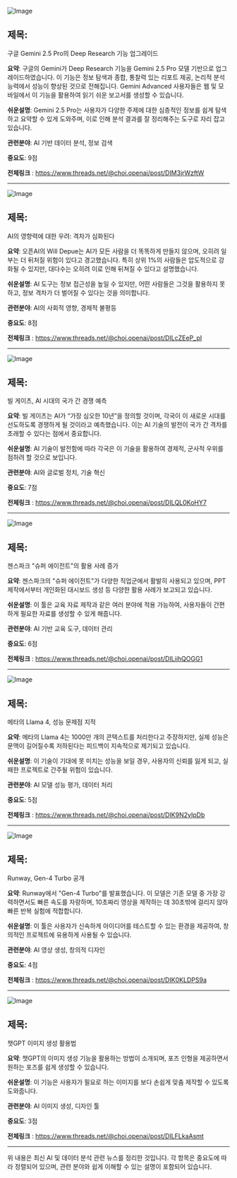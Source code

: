 ![Image](https://scontent-iad3-1.cdninstagram.com/v/t51.71878-15/488563870_1755669988662974_6070851928546646229_n.jpg?stp=dst-jpg_e35_tt6&_nc_cat=105&ccb=1-7&_nc_sid=18de74&_nc_ohc=mDkaU0VqyDkQ7kNvwEzzzxh&_nc_oc=AdnzIE_vtrrta3tEan6VzaXrSiHXM8ZQo_6VHeTF-ps0NXP8EKhGftjnjXwvngMwIKo&_nc_zt=23&_nc_ht=scontent-iad3-2.cdninstagram.com&edm=ACx9VUEEAAAA&_nc_gid=h8ms4yvdYHz_4OJkOTL56w&oh=00_AfFlW690FfKbgc-l2ad07oUWIPByBKW1sK5UEkhpfU9rgQ&oe=67FB59D7)

## 제목:
구글 Gemini 2.5 Pro의 Deep Research 기능 업그레이드

**요약**:
구글의 Gemini가 Deep Research 기능을 Gemini 2.5 Pro 모델 기반으로 업그레이드하였습니다. 이 기능은 정보 탐색과 종합, 통찰력 있는 리포트 제공, 논리적 분석 능력에서 성능이 향상된 것으로 전해집니다. Gemini Advanced 사용자들은 웹 및 모바일에서 이 기능을 활용하여 읽기 쉬운 보고서를 생성할 수 있습니다.

**쉬운설명**:
Gemini 2.5 Pro는 사용자가 다양한 주제에 대한 심층적인 정보를 쉽게 탐색하고 요약할 수 있게 도와주며, 이로 인해 분석 결과를 잘 정리해주는 도구로 자리 잡고 있습니다.

**관련분야**:
AI 기반 데이터 분석, 정보 검색

**중요도**: 9점

**전체링크** :  https://www.threads.net/@choi.openai/post/DIM3jrWzftW

---

![Image](https://scontent-iad3-1.cdninstagram.com/v/t51.71878-15/488682650_1366285787835870_5584181536744299400_n.jpg?stp=dst-jpg_e35_tt6&_nc_cat=107&ccb=1-7&_nc_sid=18de74&_nc_ohc=MBaEkEaZL_MQ7kNvwFgdLzg&_nc_oc=AdkQyt014TLbvlzVPtBuqeg1Mh-yT0Mfsk3YonCZ0bDerxlXyfVJKPyiZ9LgpW25tzU&_nc_zt=23&_nc_ht=scontent-iad3-1.cdninstagram.com&edm=ACx9VUEEAAAA&_nc_gid=h8ms4yvdYHz_4OJkOTL56w&oh=00_AfEsGicNlViIzmRDM5Qh1WaXk-jZuOTcEUcSGBl9fz7AIA&oe=67FB7D62)

## 제목:
AI의 영향력에 대한 우려: 격차가 심화된다

**요약**:
오픈AI의 Will Depue는 AI가 모든 사람을 더 똑똑하게 만들지 않으며, 오히려 일부는 더 뒤처질 위험이 있다고 경고했습니다. 특히 상위 1%의 사람들은 압도적으로 강화될 수 있지만, 대다수는 오히려 이로 인해 뒤쳐질 수 있다고 설명했습니다.

**쉬운설명**:
AI 도구는 정보 접근성을 높일 수 있지만, 어떤 사람들은 그것을 활용하지 못하고, 정보 격차가 더 벌어질 수 있다는 것을 의미합니다.

**관련분야**:
AI의 사회적 영향, 경제적 불평등

**중요도**: 8점

**전체링크** :  https://www.threads.net/@choi.openai/post/DILcZEeP_pI

---

![Image](https://scontent-iad3-2.cdninstagram.com/v/t51.71878-15/492634598_1594254718317764_8733454733748473654_n.jpg?stp=dst-jpg_e35_tt6&_nc_cat=107&ccb=1-7&_nc_sid=18de74&_nc_ohc=I88eLAvlx9wQ7kNvwI7RO1dSkcIywNYZXDgfuHWKbI0YtYI9lByzYBjweV4Tc79SR9g&_nc_zt=23&_nc_ht=scontent-iad3-2.cdninstagram.com&edm=ACx9VUEEAAAA&_nc_gid=h8ms4yvdYHz_4OJkOTL56w&oh=00_AfEcibP3FTRiqvGZ5C-U-IYIliUmHRLUdKRxQGF4fJv8g&oe=67FB6D21)

## 제목:
빌 게이츠, AI 시대의 국가 간 경쟁 예측

**요약**:
빌 게이츠는 AI가 “가장 심오한 10년”을 정의할 것이며, 각국이 이 새로운 시대를 선도하도록 경쟁하게 될 것이라고 예측했습니다. 이는 AI 기술의 발전이 국가 간 격차를 초래할 수 있다는 점에서 중요합니다.

**쉬운설명**:
AI 기술이 발전함에 따라 각국은 이 기술을 활용하여 경제적, 군사적 우위를 점하려 할 것으로 보입니다.

**관련분야**:
AI와 글로벌 정치, 기술 혁신

**중요도**: 7점

**전체링크** :  https://www.threads.net/@choi.openai/post/DILQL0KoHY7

---

![Image](https://scontent-iad3-1.cdninstagram.com/v/t51.71878-15/488563870_1567826201949170_7074724209870452483_n.jpg?stp=dst-jpg_e35_tt6&_nc_cat=100&ccb=1-7&_nc_sid=18de74&_nc_ohc=sfliPlM8n_MQ7kNvwY0pOfw8GBJAvq_p7-9_oBll7IWVL7dAMrl7P4F1m0F8NBUVHZ4&a_fr=1&_nc_conditions=1&no_cache=1&_nc_zt=23&_nc_ht=scontent-iad3-1.cdninstagram.com&edm=ACx9VUEEAAAA&_nc_gid=h8ms4yvdYHz_4OJkOTL56w&oh=00_AfFolSH4mPPpaoI7AO8Py2qQkw_aKoTZspdwnEPZG0LAQ&oe=67FB7409)

## 제목:
젠스파크 "슈퍼 에이전트"의 활용 사례 증가

**요약**:
젠스파크의 "슈퍼 에이전트"가 다양한 직업군에서 활발히 사용되고 있으며, PPT 제작에서부터 개인화된 대시보드 생성 등 다양한 활용 사례가 보고되고 있습니다.

**쉬운설명**:
이 툴은 교육 자료 제작과 같은 여러 분야에 적용 가능하여, 사용자들이 간편하게 필요한 자료를 생성할 수 있게 해줍니다.

**관련분야**:
AI 기반 교육 도구, 데이터 관리

**중요도**: 6점

**전체링크** :  https://www.threads.net/@choi.openai/post/DILiihQOGG1

---

![Image](https://scontent-iad3-1.cdninstagram.com/v/t51.71878-15/488536784_2062455615371344_2546257696403732372_n.jpg?stp=dst-jpg_e35_tt6&_nc_cat=100&ccb=1-7&_nc_sid=18de74&_nc_ohc=3v1u_fahB7sQ7kNvwPXnNjIU-9wacxo7Y6M-ytR27B-XpCXqmhh7E9uDLQvxaEoWw0w&_nc_zt=23&_nc_ht=scontent-iad3-1.cdninstagram.com&edm=ACx9VUEEAAAA&_nc_gid=h8ms4yvdYHz_4OJkOTL56w&oh=00_AfF4cFqYmGH5yNOU5leFlcTqfH13faWzJPcZKstgBpifg&oe=67FB747B)

## 제목:
메타의 Llama 4, 성능 문제점 지적

**요약**:
메타의 Llama 4는 1000만 개의 콘텍스트를 처리한다고 주장하지만, 실제 성능은 문맥이 길어질수록 저하된다는 피드백이 지속적으로 제기되고 있습니다.

**쉬운설명**:
이 기술이 기대에 못 미치는 성능을 보일 경우, 사용자의 신뢰를 잃게 되고, 실패한 프로젝트로 간주될 위험이 있습니다.

**관련분야**:
AI 모델 성능 평가, 데이터 처리

**중요도**: 5점

**전체링크** :  https://www.threads.net/@choi.openai/post/DIK9N2yIpDb

---

![Image](https://scontent-iad3-1.cdninstagram.com/v/t51.71878-15/488681990_2086475513843208_2209385408586340408_n.jpg?stp=dst-jpg_e35_tt6&_nc_cat=100&ccb=1-7&_nc_sid=18de74&_nc_ohc=vPnpF1NT4IoQ7kNvwP7w6hLSWrQYcsoBxa_fYTtHqW9zZAWYFOG7duv9XBo4A6A8V1g&_nc_zt=23&_nc_ht=scontent-iad3-1.cdninstagram.com&edm=ACx9VUEEAAAA&_nc_gid=h8ms4yvdYHz_4OJkOTL56w&oh=00_AfF5HSQ04GgUsNPTAlSJc71nA5EZBsjA8S2gaEBJK_q-4&oe=67FB6DC5)

## 제목:
Runway, Gen-4 Turbo 공개

**요약**:
Runway에서 "Gen-4 Turbo"를 발표했습니다. 이 모델은 기존 모델 중 가장 강력하면서도 빠른 속도를 자랑하며, 10초짜리 영상을 제작하는 데 30초밖에 걸리지 않아 빠른 반복 실험에 적합합니다.

**쉬운설명**:
이 툴은 사용자가 신속하게 아이디어를 테스트할 수 있는 환경을 제공하여, 창의적인 프로젝트에 유용하게 사용될 수 있습니다.

**관련분야**:
AI 영상 생성, 창의적 디자인

**중요도**: 4점

**전체링크** :  https://www.threads.net/@choi.openai/post/DIK0KLDPS9a

---

![Image](https://scontent-iad3-2.cdninstagram.com/v/t51.71878-15/489460349_17904073290112832_8611197052880696221_n.jpg?stp=dst-jpg_e35_tt6&_nc_cat=100&ccb=1-7&_nc_sid=18de74&_nc_ohc=LlJ8oZ-_7gUQ7kNvwFpY8o0&_nc_oc=AdkhDlrro2s0mqJZjOe3OWpF6AOmjCg07IJC9W4yRMOdBDc1UQSwFoZ4Q8zYDtVuZKM&_nc_zt=23&_nc_ht=scontent-iad3-2.cdninstagram.com&edm=ACx9VUEEAAAA&_nc_gid=h8ms4yvdYHz_4OJkOTL56w&oh=00_AfHSVQJ1YI9Z15r8_IvEVlBms7yQEZm3wyYwXqXl2bv8kw&oe=67FB65AB)

## 제목:
챗GPT 이미지 생성 활용법

**요약**:
챗GPT의 이미지 생성 기능을 활용하는 방법이 소개되며, 포즈 인형을 제공하면서 원하는 포즈를 쉽게 생성할 수 있습니다.

**쉬운설명**:
이 기능은 사용자가 필요로 하는 이미지를 보다 손쉽게 맞춤 제작할 수 있도록 도와줍니다.

**관련분야**:
AI 이미지 생성, 디자인 툴

**중요도**: 3점

**전체링크** :  https://www.threads.net/@choi.openai/post/DILFLkaAsmt

--- 

위 내용은 최신 AI 및 데이터 분석 관련 뉴스를 정리한 것입니다. 각 항목은 중요도에 따라 정렬되어 있으며, 관련 분야와 쉽게 이해할 수 있는 설명이 포함되어 있습니다.